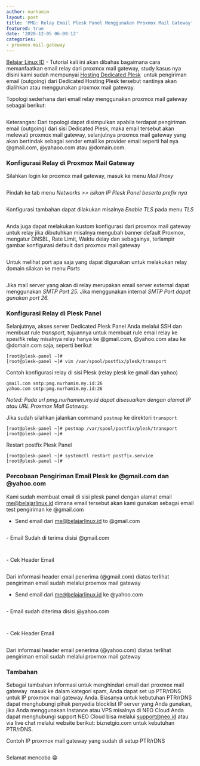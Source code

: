 ```yaml
---
author: nurhamim
layout: post
title: 'PMG: Relay Email Plesk Panel Menggunakan Proxmox Mail Gateway'
featured: true
date: '2020-12-05 06:09:12'
categories:
- proxmox-mail-gateway
---
```


[Belajar Linux ID](/) - Tutorial kali ini akan dibahas bagaimana cara memanfaatkan email relay dari proxmox mail gateway, study kasus nya disini kami sudah mempunyai [Hosting Dedicated Plesk](https://plesk.biznetgio.com/dedicated-hosting) &nbsp;untuk pengiriman email (outgoing) dari Dedicated Hosting Plesk tersebut nantinya akan dialihkan atau menggunakan proxmox mail gateway.

Topologi sederhana dari email relay menggunakan proxmox mail gateway sebagai berikut:

<figure class="kg-card kg-image-card"><img src="/content/images/2020/12/relay-mail-gateway.png" class="kg-image" alt srcset="/content/images/size/w600/2020/12/relay-mail-gateway.png 600w, /content/images/2020/12/relay-mail-gateway.png 610w"></figure>

Keterangan: Dari topologi dapat disimpulkan apabila terdapat pengiriman email (outgoing) dari sisi Dedicated Plesk, maka email tersebut akan melewati proxmox mail gateway, selanjutnya proxmox mail gateway yang akan bertindak sebagai sender email ke provider email seperti hal nya @gmail.com, @yahaoo.com atau @domain.com.

### Konfigurasi Relay di Proxmox Mail Gateway

Silahkan login ke proxmox mail gateway, masuk ke menu _Mail Proxy_

<figure class="kg-card kg-image-card"><img src="/content/images/2020/12/1-2.png" class="kg-image" alt srcset="/content/images/size/w600/2020/12/1-2.png 600w, /content/images/size/w1000/2020/12/1-2.png 1000w, /content/images/2020/12/1-2.png 1362w" sizes="(min-width: 720px) 720px"></figure>

Pindah ke tab menu _Networks \>\> isikan IP Plesk Panel beserta prefix nya_

<!--kg-card-begin: html--><script async src="https://pagead2.googlesyndication.com/pagead/js/adsbygoogle.js"></script><ins class="adsbygoogle" style="display:block; text-align:center;" data-ad-layout="in-article" data-ad-format="fluid" data-ad-client="ca-pub-1515372853161377" data-ad-slot="1986938311"></ins><script>
     (adsbygoogle = window.adsbygoogle || []).push({});
</script><!--kg-card-end: html--><figure class="kg-card kg-image-card"><img src="/content/images/2020/12/2-2.png" class="kg-image" alt srcset="/content/images/size/w600/2020/12/2-2.png 600w, /content/images/size/w1000/2020/12/2-2.png 1000w, /content/images/2020/12/2-2.png 1363w" sizes="(min-width: 720px) 720px"></figure>

Konfigurasi tambahan dapat dilakukan misalnya _Enable TLS_ pada menu _TLS_

<figure class="kg-card kg-image-card"><img src="/content/images/2020/12/image-4.png" class="kg-image" alt srcset="/content/images/size/w600/2020/12/image-4.png 600w, /content/images/2020/12/image-4.png 900w" sizes="(min-width: 720px) 720px"></figure>

Anda juga dapat melakukan kustom konfigurasi dari proxmox mail gateway untuk relay jika dibutuhkan misalnya mengubah banner default Proxmox, mengatur DNSBL, Rate Limit, Waktu delay dan sebagainya, terlampir gambar konfigurasi default dari proxmox mail gateway

<figure class="kg-card kg-image-card"><img src="/content/images/2020/12/image-5.png" class="kg-image" alt srcset="/content/images/size/w600/2020/12/image-5.png 600w, /content/images/2020/12/image-5.png 729w" sizes="(min-width: 720px) 720px"></figure>

Untuk melihat port apa saja yang dapat digunakan untuk melakukan relay domain silakan ke menu _Ports_

<figure class="kg-card kg-image-card"><img src="/content/images/2020/12/image-6.png" class="kg-image" alt srcset="/content/images/size/w600/2020/12/image-6.png 600w, /content/images/2020/12/image-6.png 769w" sizes="(min-width: 720px) 720px"></figure>

Jika mail server yang akan di relay merupakan email server external dapat menggunakan _SMTP Port 25._ Jika menggunakan internal _SMTP Port dapat gunakan port 26._

### Konfigurasi Relay di Plesk Panel

Selanjutnya, akses server Dedicated Plesk Panel Anda melalui SSH dan membuat rule _transport,_ tujuannya untuk membuat rule email relay ke spesifik relay misalnya relay hanya ke @gmail.com, @yahoo.com atau ke @domain.com saja, seperti berikut

<!--kg-card-begin: html--><script async src="https://pagead2.googlesyndication.com/pagead/js/adsbygoogle.js"></script><ins class="adsbygoogle" style="display:block; text-align:center;" data-ad-layout="in-article" data-ad-format="fluid" data-ad-client="ca-pub-1515372853161377" data-ad-slot="1986938311"></ins><script>
     (adsbygoogle = window.adsbygoogle || []).push({});
</script><!--kg-card-end: html--><!--kg-card-begin: markdown-->

    [root@plesk-panel ~]#
    [root@plesk-panel ~]# vim /var/spool/postfix/plesk/transport

<!--kg-card-end: markdown-->

Contoh konfigurasi relay di sisi Plesk (relay plesk ke gmail dan yahoo)

<!--kg-card-begin: markdown-->

    gmail.com smtp:pmg.nurhamim.my.id:26
    yahoo.com smtp:pmg.nurhamim.my.id:26

<!--kg-card-end: markdown-->

_Noted: Pada url pmg.nurhamim.my.id dapat disesuaikan dengan alamat IP atau URL Proxmox Mail Gateway._

Jika sudah silahkan jalankan command `postmap` ke direktori `transport`

<!--kg-card-begin: markdown-->

    [root@plesk-panel ~]# postmap /var/spool/postfix/plesk/transport
    [root@plesk-panel ~]#

<!--kg-card-end: markdown-->

Restart postfix Plesk Panel

<!--kg-card-begin: markdown-->

    [root@plesk-panel ~]# systemctl restart postfix.service
    [root@plesk-panel ~]#

<!--kg-card-end: markdown-->
### Percobaan Pengiriman Email Plesk ke @gmail.com dan @yahoo.com

Kami sudah membuat email di sisi plesk panel dengan alamat email me@belajarlinux.id dimana email tersebut akan kami gunakan sebagai email test pengiriman ke @gmail.com

- Send email dari me@belajarlinux.id to @gmail.com
<figure class="kg-card kg-image-card"><img src="/content/images/2020/12/1-3.png" class="kg-image" alt srcset="/content/images/size/w600/2020/12/1-3.png 600w, /content/images/size/w1000/2020/12/1-3.png 1000w, /content/images/size/w1600/2020/12/1-3.png 1600w, /content/images/2020/12/1-3.png 1918w" sizes="(min-width: 720px) 720px"></figure>
- Email Sudah di terima disisi @gmail.com
<figure class="kg-card kg-image-card"><img src="/content/images/2020/12/2-3.png" class="kg-image" alt srcset="/content/images/size/w600/2020/12/2-3.png 600w, /content/images/size/w1000/2020/12/2-3.png 1000w, /content/images/2020/12/2-3.png 1366w" sizes="(min-width: 720px) 720px"></figure><figure class="kg-card kg-image-card"><img src="/content/images/2020/12/3-1.png" class="kg-image" alt srcset="/content/images/size/w600/2020/12/3-1.png 600w, /content/images/size/w1000/2020/12/3-1.png 1000w, /content/images/2020/12/3-1.png 1361w" sizes="(min-width: 720px) 720px"></figure>
- Cek Header Email
<figure class="kg-card kg-image-card"><img src="/content/images/2020/12/4-1.png" class="kg-image" alt srcset="/content/images/size/w600/2020/12/4-1.png 600w, /content/images/size/w1000/2020/12/4-1.png 1000w, /content/images/2020/12/4-1.png 1501w" sizes="(min-width: 720px) 720px"></figure>

Dari informasi header email penerima (@gmail.com) diatas terlihat pengiriman email sudah melalui proxmox mail gateway

<!--kg-card-begin: html--><script async src="https://pagead2.googlesyndication.com/pagead/js/adsbygoogle.js"></script><ins class="adsbygoogle" style="display:block; text-align:center;" data-ad-layout="in-article" data-ad-format="fluid" data-ad-client="ca-pub-1515372853161377" data-ad-slot="4684565489"></ins><script>
     (adsbygoogle = window.adsbygoogle || []).push({});
</script><!--kg-card-end: html-->
- Send email dari me@belajarlinux.id ke @yahoo.com
<figure class="kg-card kg-image-card"><img src="/content/images/2020/12/5-1.png" class="kg-image" alt srcset="/content/images/size/w600/2020/12/5-1.png 600w, /content/images/size/w1000/2020/12/5-1.png 1000w, /content/images/size/w1600/2020/12/5-1.png 1600w, /content/images/2020/12/5-1.png 1915w" sizes="(min-width: 720px) 720px"></figure>
- Email sudah diterima disisi @yahoo.com
<figure class="kg-card kg-image-card"><img src="/content/images/2020/12/6-2.png" class="kg-image" alt srcset="/content/images/size/w600/2020/12/6-2.png 600w, /content/images/size/w1000/2020/12/6-2.png 1000w, /content/images/2020/12/6-2.png 1587w" sizes="(min-width: 720px) 720px"></figure><figure class="kg-card kg-image-card"><img src="/content/images/2020/12/7-1.png" class="kg-image" alt srcset="/content/images/size/w600/2020/12/7-1.png 600w, /content/images/size/w1000/2020/12/7-1.png 1000w, /content/images/2020/12/7-1.png 1576w" sizes="(min-width: 720px) 720px"></figure>
- Cek Header Email
<figure class="kg-card kg-image-card"><img src="/content/images/2020/12/8-1.png" class="kg-image" alt srcset="/content/images/size/w600/2020/12/8-1.png 600w, /content/images/2020/12/8-1.png 975w" sizes="(min-width: 720px) 720px"></figure>

Dari informasi header email penerima (@yahoo.com) diatas terlihat pengiriman email sudah melalui proxmox mail gateway

### Tambahan

Sebagai tambahan informasi untuk menghindari email dari proxmox mail gateway &nbsp;masuk ke dalam kategori spam, Anda dapat set up PTR/rDNS untuk IP proxmox mail gateway Anda. Biasanya untuk kebutuhan PTR/rDNS dapat menghubungi pihak penyedia blocklist IP server yang Anda gunakan, jika Anda menggunakan Instance atau VPS misalnya di NEO Cloud Anda dapat menghubungi support NEO Cloud bisa melalui support@neo.id atau via live chat melalui website berikut: biznetgio.com untuk kebutuhan PTR/rDNS.

Contoh IP proxmox mail gateway yang sudah di setup PTR/rDNS

<figure class="kg-card kg-image-card"><img src="/content/images/2020/12/image-7.png" class="kg-image" alt srcset="/content/images/size/w600/2020/12/image-7.png 600w, /content/images/size/w1000/2020/12/image-7.png 1000w, /content/images/2020/12/image-7.png 1048w" sizes="(min-width: 720px) 720px"></figure>

Selamat mencoba 😁


